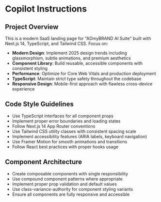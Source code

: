 # Copilot Instructions

<!-- Use this file to provide workspace-specific custom instructions to Copilot. For more details, visit https://code.visualstudio.com/docs/copilot/copilot-customization#_use-a-githubcopilotinstructionsmd-file -->

## Project Overview

This is a modern SaaS landing page for "ADmyBRAND AI Suite" built with Next.js 14, TypeScript, and Tailwind CSS. Focus on:

- **Modern Design**: Implement 2025 design trends including glassmorphism, subtle animations, and premium aesthetics
- **Component Library**: Build reusable, accessible components with consistent styling
- **Performance**: Optimize for Core Web Vitals and production deployment
- **TypeScript**: Maintain strict type safety throughout the codebase
- **Responsive Design**: Mobile-first approach with flawless cross-device experience

## Code Style Guidelines

- Use TypeScript interfaces for all component props
- Implement proper error boundaries and loading states
- Follow Next.js 14 App Router conventions
- Use Tailwind CSS utility classes with consistent spacing scale
- Implement accessibility features (ARIA labels, keyboard navigation)
- Use Framer Motion for smooth animations and transitions
- Follow React best practices with proper hooks usage

## Component Architecture

- Create composable components with single responsibility
- Use compound component patterns where appropriate
- Implement proper prop validation and default values
- Use class-variance-authority for component styling variants
- Ensure all components are fully responsive and accessible

